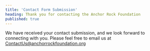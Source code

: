 ```yaml
---
title: 'Contact Form Submission'
heading: Thank you for contacting the Anchor Rock Foundation
published: true
---
```


We have received your contact submission, and we look forward to connecting with you. Please feel free
to email us at <ContactUs@anchorrockfoundation.org>
